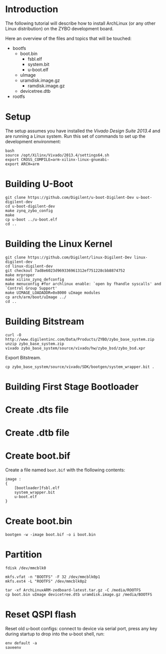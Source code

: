 Introduction
============

The following tutorial will describe how to install ArchLinux (or any other
Linux distribution) on the ZYBO development board.

Here an overview of the files and topics that will be touched:

  * bootfs
    * boot.bin
      * fsbl.elf
      * system.bit
      * u-boot.elf
    * uImage
    * uramdisk.image.gz
      * ramdisk.image.gz
    * devicetree.dtb
  * rootfs


Setup
=====

The setup assumes you have installed the *Vivado Design Suite 2013.4* and are
running a Linux system. Run this set of commands to set up the development
environment:

    bash
    source /opt/Xilinx/Vivado/2013.4/settings64.sh
    export CROSS_COMPILE=arm-xilinx-linux-gnueabi-
    export ARCH=arm


Building U-Boot
===============

    git clone https://github.com/Digilent/u-boot-Digilent-Dev u-boot-digilent-dev
    cd u-boot-digilent-dev
    make zynq_zybo_config
    make
    cp u-boot ../u-boot.elf
    cd ..


Building the Linux Kernel
=========================

    git clone https://github.com/Digilent/linux-Digilent-Dev linux-digilent-dev
    cd linux-digilent-dev
    git checkout 7ad8e6023d969336961312ef751228cbb8874752
    make mrproper
    make xilinx_zynq_defconfig
    make menuconfig #for archlinux enable: `open by fhandle syscalls' and `Control Group Support'
    make UIMAGE_LOADADDR=0x8000 uImage modules
    cp arch/arm/boot/uImage ../
    cd ..


Building Bitstream
==================

    curl -O http://www.digilentinc.com/Data/Products/ZYBO/zybo_base_system.zip
    unzip zybo_base_system.zip
    vivado zybo_base_system/source/vivado/hw/zybo_bsd/zybo_bsd.xpr

Export Bitstream.

    cp zybo_base_system/source/vivado/SDK/bootgen/system_wrapper.bit .

Building First Stage Bootloader
===============================

<!--
xsdk -wait -script my_SDKproj.xml -workspace `pwd`
xsdk -wait -eclipseargs -nosplash -application org.eclipse.cdt.managedbuilder.core.headlessbuild -build all -data `pwd` -vmargs -Dorg.eclipse.cdt.core.console=org.eclipse.cdt.core.systemConsole
-->


Create .dts file
================

<!--
Navigate to the SDK_Export folder
git clone git://github.com/Xilinx/device-tree.git bsp/device-tree
cd bsp/device-tree
git checkout xilinx-v2013.4
cd ../../

cp project1_fsbl_bsp/system.mss .

Edit the OS section so that it looks like this:

BEGIN OS
 PARAMETER OS_NAME = device-tree
  PARAMETER PROC_INSTANCE = ps7_cortexa9_0
END

libgen -hw hw_platform_0/system.xml -lp device-tree -pe ps7_cortexa9_0 -log libgen.log system.mss
-->


Create .dtb file
================

<!--
linux-digilent-dev/scripts/dtc/dtc -I dts -O dtb -o devicetree.dtb ps7_cortexa9_0/libsrc/device-tree/xilinx.dts
-->


Create boot.bif
===============

Create a file named `boot.bif` with the flollowing contents:

    image :
    {
    	[bootloader]fsbl.elf
    	system_wrapper.bit
    	u-boot.elf
    }


Create boot.bin
===============

    bootgen -w -image boot.bif -o i boot.bin


Partition
=========

    fdisk /dev/mmcblk0

    mkfs.vfat -n "BOOTFS" -F 32 /dev/mmcblk0p1
    mkfs.ext4 -L "ROOTFS" /dev/mmcblk0p2

    tar -xf ArchLinuxARM-zedboard-latest.tar.gz -C /media/ROOTFS
    cp boot.bin uImage devicetree.dtb uramdisk.image.gz /media/BOOTFS


Reset QSPI flash
================

Reset old u-boot configs: connect to device via serial port, press any key during startup
to drop into the u-boot shell, run:

    env default -a
    saveenv

